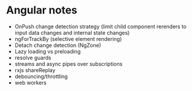 # Angular notes

- OnPush change detection strategy (limit child component rerenders to input data changes and internal state changes)
- ngForTrackBy (selective element rendering)
- Detach change detection (NgZone)
- Lazy loading vs preloading
- resolve guards
- streams and async pipes over subscriptions
- rxjs shareReplay
- debouncing/throttling
- web workers
